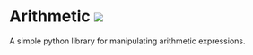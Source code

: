 # Arithmetic ![](https://github.com/EthanTu2/arithmetic/workflows/tests/badge.svg)

A simple python library for manipulating arithmetic expressions.
